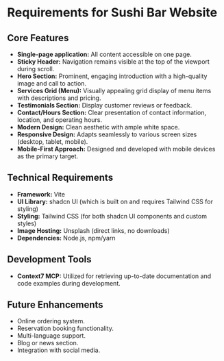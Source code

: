 # Requirements for Sushi Bar Website

## Core Features

*   **Single-page application:** All content accessible on one page.
*   **Sticky Header:** Navigation remains visible at the top of the viewport during scroll.
*   **Hero Section:** Prominent, engaging introduction with a high-quality image and call to action.
*   **Services Grid (Menu):** Visually appealing grid display of menu items with descriptions and pricing.
*   **Testimonials Section:** Display customer reviews or feedback.
*   **Contact/Hours Section:** Clear presentation of contact information, location, and operating hours.
*   **Modern Design:** Clean aesthetic with ample white space.
*   **Responsive Design:** Adapts seamlessly to various screen sizes (desktop, tablet, mobile).
*   **Mobile-First Approach:** Designed and developed with mobile devices as the primary target.

## Technical Requirements

*   **Framework:** Vite
*   **UI Library:** shadcn UI (which is built on and requires Tailwind CSS for styling)
*   **Styling:** Tailwind CSS (for both shadcn UI components and custom styles)
*   **Image Hosting:** Unsplash (direct links, no downloads)
*   **Dependencies:** Node.js, npm/yarn

## Development Tools

*   **Context7 MCP:** Utilized for retrieving up-to-date documentation and code examples during development.

## Future Enhancements

*   Online ordering system.
*   Reservation booking functionality.
*   Multi-language support.
*   Blog or news section.
*   Integration with social media.